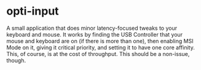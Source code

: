 # opti-input
A small application that does minor latency-focused tweaks to your keyboard and mouse.
It works by finding the USB Controller that your mouse and keyboard are on (if there is more than one), then enabling MSI Mode on it, giving it critical priority, and setting it to have one core affinity.
This, of course, is at the cost of throughput. This should be a non-issue, though.
